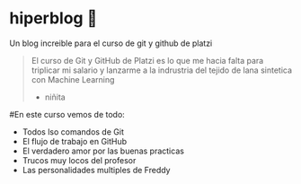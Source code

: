 # hiperblog :blue_heart:
Un blog increible para el curso de git y github de platzi
>El curso de Git y GitHub de Platzi es lo que me hacia falta para triplicar mi salario y lanzarme a la indrustria del tejido de lana sintetica con Machine Learning
> - niñita

#En este curso vemos de todo:
- Todos lso comandos de Git
- El flujo de trabajo en GitHub
- El verdadero amor por las buenas practicas
- Trucos muy locos del profesor
- Las personalidades multiples de Freddy
